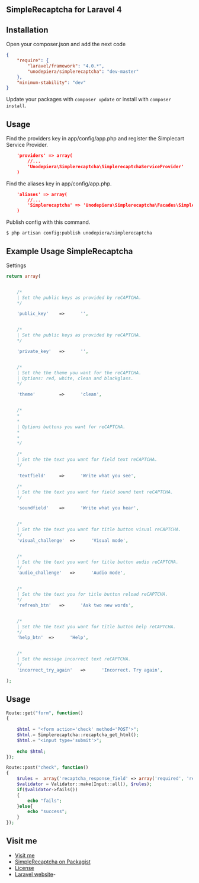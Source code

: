 ## SimpleRecaptcha for Laravel 4
## Installation
Open your composer.json and add the next code
```json
{
	"require": {
	    "laravel/framework": "4.0.*",
	    "unodepiera/simplerecaptcha": "dev-master"
	},
	"minimum-stability": "dev"
}
```
Update your packages with ```composer update``` or install with ```composer install```.
## Usage
Find the providers key in app/config/app.php and register the Simplecart Service Provider.
```json
	'providers' => array(
        //...
        'Unodepiera\Simplerecaptcha\SimplerecaptchaServiceProvider'
    )
```
Find the aliases key in app/config/app.php.
```json
	'aliases' => array(
        //...
        'Simplerecaptcha' => 'Unodepiera\Simplerecaptcha\Facades\Simplerecaptcha',
    )
```

Publish config with this command. 

```$ php artisan config:publish unodepiera/simplerecaptcha```

## Example Usage SimpleRecaptcha

Settings
```php
return array(


    /*
    | Set the public keys as provided by reCAPTCHA.
    */

    'public_key'    =>      '',


    /*
    | Set the public keys as provided by reCAPTCHA.
    */

    'private_key'   =>      '',


    /*
    | Set the the theme you want for the reCAPTCHA.
    | Options: red, white, clean and blackglass.
    */

    'theme'         =>      'clean',


    /*
    *
    *
    | Options buttons you want for reCAPTCHA.
    *
    *
    */

    /*
    | Set the the text you want for field text reCAPTCHA.
    */

    'textfield'     =>      'Write what you see',

    /*
    | Set the the text you want for field sound text reCAPTCHA.
    */

    'soundfield'    =>      'Write what you hear',


    /*
    | Set the the text you want for title button visual reCAPTCHA.
    */
    'visual_challenge'  =>      'Visual mode',


    /*
    | Set the the text you want for title button audio reCAPTCHA.
    */
    'audio_challenge'   =>      'Audio mode',


    /*
    | Set the the text you for title button reload reCAPTCHA.
    */
    'refresh_btn'   =>      'Ask two new words',


    /*
    | Set the the text you want for title button help reCAPTCHA.
    */
    'help_btn'  =>      'Help',


    /*
    | Set the message incorrect text reCAPTCHA.
    */
    'incorrect_try_again'   =>      'Incorrect. Try again',

);
```
## Usage
```php
Route::get("form", function()
{
    
    $html = "<form action='check' method='POST'>";
    $html.= Simplerecaptcha::recaptcha_get_html();
    $html.= "<input type='submit'>";
    
    echo $html; 
});

Route::post("check", function()
{
    $rules =  array('recaptcha_response_field' => array('required', 'recaptcha'));
    $validator = Validator::make(Input::all(), $rules);
    if($validator->fails())
    {
        echo "fails";
    }else{
        echo "success";
    }
});
```

## Visit me

* [Visit me](http://uno-de-piera.com)
* [SimpleRecaptcha on Packagist](https://packagist.org/packages/unodepiera/simplerecaptcha)
* [License](http://www.opensource.org/licenses/mit-license.php)
* [Laravel website](http://laravel.com)-